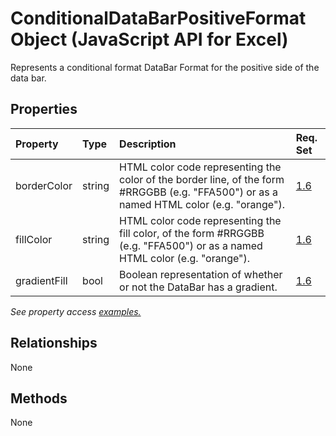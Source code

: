 # ConditionalDataBarPositiveFormat Object (JavaScript API for Excel)

Represents a conditional format DataBar Format for the positive side of the data bar.

## Properties

| Property	   | Type	|Description| Req. Set|
|:---------------|:--------|:----------|:----|
|borderColor|string|HTML color code representing the color of the border line, of the form #RRGGBB (e.g. "FFA500") or as a named HTML color (e.g. "orange").|[1.6](../requirement-sets/excel-api-requirement-sets.md)|
|fillColor|string|HTML color code representing the fill color, of the form #RRGGBB (e.g. "FFA500") or as a named HTML color (e.g. "orange").|[1.6](../requirement-sets/excel-api-requirement-sets.md)|
|gradientFill|bool|Boolean representation of whether or not the DataBar has a gradient.|[1.6](../requirement-sets/excel-api-requirement-sets.md)|

_See property access [examples.](#property-access-examples)_

## Relationships
None


## Methods
None

